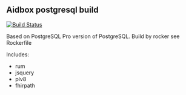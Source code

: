 ## Aidbox postgresql build

[![Build Status](https://travis-ci.org/Aidbox/aidboxdb.svg?branch=master)](https://travis-ci.org/Aidbox/aidboxdb)

Based on PostgreSQL Pro version of PostgreSQL.
Build by rocker see Rockerfile


Includes:

* rum
* jsquery
* plv8
* fhirpath
